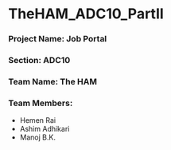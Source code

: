 # TheHAM_ADC10_PartII
### Project Name: Job Portal
### Section: ADC10
### Team Name: The HAM
### Team Members:
- Hemen Rai
- Ashim Adhikari
- Manoj B.K. 